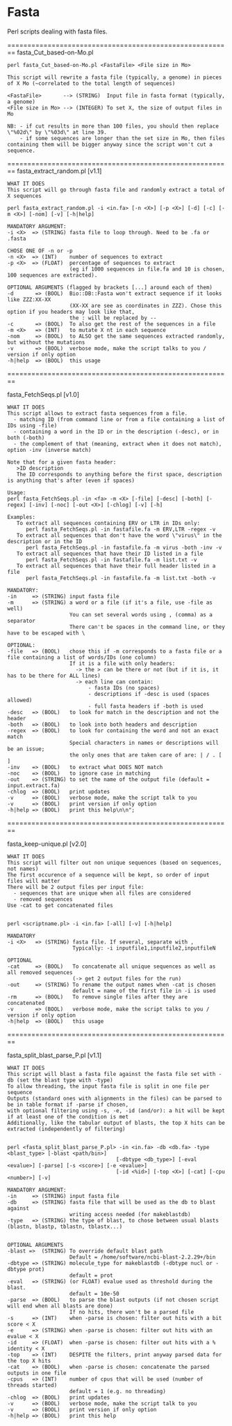 Fasta
=====

Perl scripts dealing with fasta files.

========================================================
fasta_Cut_based-on-Mo.pl

	perl fasta_Cut_based-on-Mo.pl <FastaFile> <File size in Mo>
	
	This script will rewrite a fasta file (typically, a genome) in pieces of X Mo (~correlated to the total length of sequences)
	
	<FastaFile>       --> (STRING)  Input file in fasta format (typically, a genome)
	<File size in Mo> --> (INTEGER) To set X, the size of output files in Mo 
	
	NB: - if cut results in more than 100 files, you should then replace \"%02d\" by \"%03d\" at line 39.
	    - if some sequences are longer than the set size in Mo, then files containing them will be bigger anyway since the script won't cut a sequence.

========================================================
fasta_extract_random.pl [v1.1]

    WHAT IT DOES
	This script will go through fasta file and randomly extract a total of X sequences

	perl fasta_extract_random.pl -i <in.fa> [-n <X>] [-p <X>] [-d] [-c] [-m <X>] [-nom] [-v] [-h|help]
	
    MANDATORY ARGUMENT:	
    -i <X>  => (STRING) fasta file to loop through. Need to be .fa or .fasta
    
    CHOSE ONE OF -n or -p
    -n <X>  => (INT)    number of sequences to extract
    -p <X>  => (FLOAT)  percentage of sequences to extract 
                        (eg if 1000 sequences in file.fa and 10 is chosen, 100 sequences are extracted).
	 
    OPTIONAL ARGUMENTS (flagged by brackets [...] around each of them)
    -d       => (BOOL)  Bio::DB::Fasta won't extract sequence if it looks like ZZZ:XX-XX 
                        (XX-XX are see as coordinates in ZZZ). Chose this option if you headers may look like that,
                        the : will be replaced by --
    -c       => (BOOL)  To also get the rest of the sequences in a file
    -m <X>   => (INT)   to mutate X nt in each sequence
    -nom     => (BOOL)  to ALSO get the same sequences extracted randomly, but without the mutations
    -v       => (BOOL)  verbose mode, make the script talks to you / version if only option
    -h|help  => (BOOL)  this usage

========================================================

fasta_FetchSeqs.pl [v1.0]

	WHAT IT DOES
	This script allows to extract fasta sequences from a file.
	  - matching ID (from command line or from a file containing a list of IDs using -file)
	  - containing a word in the ID or in the description (-desc), or in both (-both)
	  - the complement of that (meaning, extract when it does not match), option -inv (inverse match)
	
	Note that for a given fasta header:
	   >ID description
	   The ID corresponds to anything before the first space, description is anything that's after (even if spaces)
	
	Usage:
	perl fasta_FetchSeqs.pl -in <fa> -m <X> [-file] [-desc] [-both] [-regex] [-inv] [-noc] [-out <X>] [-chlog] [-v] [-h]
	
	Examples:
	   To extract all sequences containing ERV or LTR in IDs only:
		  perl fasta_FetchSeqs.pl -in fastafile.fa -m ERV,LTR -regex -v
	   To extract all sequences that don't have the word \"virus\" in the description or in the ID
		  perl fasta_FetchSeqs.pl -in fastafile.fa -m virus -both -inv -v
	   To extract all sequences that have their ID listed in a file
		  perl fasta_FetchSeqs.pl -in fastafile.fa -m list.txt -v
	   To extract all sequences that have their full header listed in a file
		  perl fasta_FetchSeqs.pl -in fastafile.fa -m list.txt -both -v
		
    MANDATORY:	
    -in     => (STRING) input fasta file
    -m      => (STRING) a word or a file (if it's a file, use -file as well)
                        You can set several words using , (comma) as a separator
                        There can't be spaces in the command line, or they have to be escaped with \
	
    OPTIONAL:
    -file   => (BOOL)   chose this if -m corresponds to a fasta file or a file containing a list of words/IDs (one column)
                        If it is a file with only headers:
                          -> the > can be there or not (but if it is, it has to be there for ALL lines)
                          -> each line can contain:
                              - fasta IDs (no spaces)
                              - descriptions if -desc is used (spaces allowed)
                              - full fasta headers if -both is used
    -desc   => (BOOL)   to look for match in the description and not the header
    -both   => (BOOL)   to look into both headers and description   
    -regex  => (BOOL)   to look for containing the word and not an exact match
                        Special characters in names or descriptions will be an issue;
                        the only ones that are taken care of are: | / . [ ] 
    -inv    => (BOOL)   to extract what DOES NOT match
    -noc    => (BOOL)   to ignore case in matching   
    -out    => (STRING) to set the name of the output file (default = input.extract.fa)
    -chlog  => (BOOL)   print updates
    -v      => (BOOL)   verbose mode, make the script talk to you
    -v      => (BOOL)   print version if only option
    -h|help => (BOOL)   print this help\n\n";

========================================================

fasta_keep-unique.pl [v2.0]

	WHAT IT DOES
    This script will filter out non unique sequences (based on sequences, not names)
    The first occurence of a sequence will be kept, so order of input files will matter
    There will be 2 output files per input file: 
      - sequences that are unique when all files are considered
      - removed sequences
    Use -cat to get concatenated files

    
    perl <scriptname.pl> -i <in.fa> [-all] [-v] [-h|help]
     
    MANDATORY	
    -i <X>   => (STRING) fasta file. If several, separate with ,
                         Typically: -i inputfile1,inputfile2,inputfileN
    
    OPTIONAL
    -cat     => (BOOL)   To concatenate all unique sequences as well as all removed sequences 
                         (-> get 2 output files for the run)
    -out     => (STRING) To rename the output names when -cat is chosen
                         default = name of the first file in -i is used
    -rm      => (BOOL)   To remove single files after they are concatenated
    -v       => (BOOL)   verbose mode, make the script talks to you / version if only option
    -h|help  => (BOOL)   this usage
    
========================================================

fasta_split_blast_parse_P.pl [v1.1]

	WHAT IT DOES
	This script will blast a fasta file against the fasta file set with -db (set the blast type with -type)
	To allow threading, the input fasta file is split in one file per sequence
	Outputs (standard ones with alignments in the files) can be parsed to be in table format if -parse if chosen, 
	with optional filtering using -s, -e, -id (and/or): a hit will be kept if at least one of the condition is met
	Additionally, like the tabular output of blasts, the top X hits can be extracted (independently of filtering)
	
	
	perl <fasta_split_blast_parse_P.pl> -in <in.fa> -db <db.fa> -type <blast_type> [-blast <path/bin>] 
	                                   [-dbtype <db_type>] [-eval <evalue>] [-parse] [-s <score>] [-e <evalue>] 
	                                   [-id <%id>] [-top <X>] [-cat] [-cpu <number>] [-v]

    MANDATORY ARGUMENT:	
    -in     => (STRING) input fasta file
    -db     => (STRING) fasta file that will be used as the db to blast against
                        writing access needed (for makeblastdb)
    -type   => (STRING) the type of blast, to chose between usual blasts (blastn, blastp, tblastn, tblastx...)

	  
    OPTIONAL ARGUMENTS
    -blast =>  (STRING) To override default blast path
                        Default = /home/software/ncbi-blast-2.2.29+/bin
    -dbtype => (STRING) molecule_type for makeblastdb (-dbtype nucl or -dbtype prot)
                        default = prot      
    -eval   => (STRING) (or FLOAT) evalue used as threshold during the blast. 
                        default = 10e-50
    -parse  => (BOOL)   to parse the blast outputs (if not chosen script will end when all blasts are done)
                        If no hits, there won't be a parsed file
    -s      => (INT)    when -parse is chosen: filter out hits with a bit score < X  
    -e      => (STRING) when -parse is chosen: filter out hits with an evalue < X
    -id     => (FLOAT)  when -parse is chosen: filter out hits with a % identity < X 
    -top    => (INT)    DESPITE the filters, print anyway parsed data for the top X hits
    -cat    => (BOOL)   when -parse is chosen: concatenate the parsed outputs in one file
    -cpus   => (INT)    number of cpus that will be used (number of threads started)
                        default = 1 (e.g. no threading)
    -chlog  => (BOOL)   print updates
    -v      => (BOOL)   verbose mode, make the script talk to you
    -v      => (BOOL)   print version if only option
    -h|help => (BOOL)   print this help

